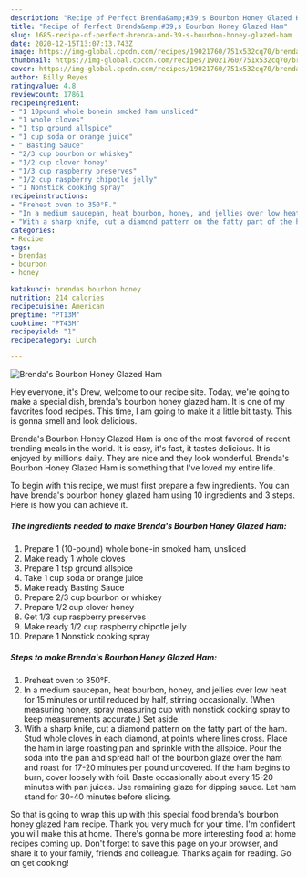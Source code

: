```yaml
---
description: "Recipe of Perfect Brenda&amp;#39;s Bourbon Honey Glazed Ham"
title: "Recipe of Perfect Brenda&amp;#39;s Bourbon Honey Glazed Ham"
slug: 1685-recipe-of-perfect-brenda-and-39-s-bourbon-honey-glazed-ham
date: 2020-12-15T13:07:13.743Z
image: https://img-global.cpcdn.com/recipes/19021760/751x532cq70/brendas-bourbon-honey-glazed-ham-recipe-main-photo.jpg
thumbnail: https://img-global.cpcdn.com/recipes/19021760/751x532cq70/brendas-bourbon-honey-glazed-ham-recipe-main-photo.jpg
cover: https://img-global.cpcdn.com/recipes/19021760/751x532cq70/brendas-bourbon-honey-glazed-ham-recipe-main-photo.jpg
author: Billy Reyes
ratingvalue: 4.8
reviewcount: 17861
recipeingredient:
- "1 10pound whole bonein smoked ham unsliced"
- "1 whole cloves"
- "1 tsp ground allspice"
- "1 cup soda or orange juice"
- " Basting Sauce"
- "2/3 cup bourbon or whiskey"
- "1/2 cup clover honey"
- "1/3 cup raspberry preserves"
- "1/2 cup raspberry chipotle jelly"
- "1 Nonstick cooking spray"
recipeinstructions:
- "Preheat oven to 350°F."
- "In a medium saucepan, heat bourbon, honey, and jellies over low heat for 15 minutes or until reduced by half, stirring occasionally. (When measuring honey, spray measuring cup with nonstick cooking spray to keep measurements accurate.) Set aside."
- "With a sharp knife, cut a diamond pattern on the fatty part of the ham. Stud whole cloves in each diamond, at points where lines cross. Place the ham in large roasting pan and sprinkle with the allspice. Pour the soda into the pan and spread half of the bourbon glaze over the ham and roast for 17-20 minutes per pound uncovered. If the ham begins to burn, cover loosely with foil. Baste occasionally about every 15-20 minutes with pan juices. Use remaining glaze for dipping sauce. Let ham stand for 30-40 minutes before slicing."
categories:
- Recipe
tags:
- brendas
- bourbon
- honey

katakunci: brendas bourbon honey 
nutrition: 214 calories
recipecuisine: American
preptime: "PT13M"
cooktime: "PT43M"
recipeyield: "1"
recipecategory: Lunch

---
```



![Brenda&#39;s Bourbon Honey Glazed Ham](https://img-global.cpcdn.com/recipes/19021760/751x532cq70/brendas-bourbon-honey-glazed-ham-recipe-main-photo.jpg)

Hey everyone, it's Drew, welcome to our recipe site. Today, we're going to make a special dish, brenda&#39;s bourbon honey glazed ham. It is one of my favorites food recipes. This time, I am going to make it a little bit tasty. This is gonna smell and look delicious.

Brenda&#39;s Bourbon Honey Glazed Ham is one of the most favored of recent trending meals in the world. It is easy, it's fast, it tastes delicious. It is enjoyed by millions daily. They are nice and they look wonderful. Brenda&#39;s Bourbon Honey Glazed Ham is something that I've loved my entire life.




To begin with this recipe, we must first prepare a few ingredients. You can have brenda&#39;s bourbon honey glazed ham using 10 ingredients and 3 steps. Here is how you can achieve it.

<!--inarticleads1-->

##### The ingredients needed to make Brenda&#39;s Bourbon Honey Glazed Ham:

1. Prepare 1 (10-pound) whole bone-in smoked ham, unsliced
1. Make ready 1 whole cloves
1. Prepare 1 tsp ground allspice
1. Take 1 cup soda or orange juice
1. Make ready  Basting Sauce
1. Prepare 2/3 cup bourbon or whiskey
1. Prepare 1/2 cup clover honey
1. Get 1/3 cup raspberry preserves
1. Make ready 1/2 cup raspberry chipotle jelly
1. Prepare 1 Nonstick cooking spray




<!--inarticleads2-->

##### Steps to make Brenda&#39;s Bourbon Honey Glazed Ham:

1. Preheat oven to 350°F.
1. In a medium saucepan, heat bourbon, honey, and jellies over low heat for 15 minutes or until reduced by half, stirring occasionally. (When measuring honey, spray measuring cup with nonstick cooking spray to keep measurements accurate.) Set aside.
1. With a sharp knife, cut a diamond pattern on the fatty part of the ham. Stud whole cloves in each diamond, at points where lines cross. Place the ham in large roasting pan and sprinkle with the allspice. Pour the soda into the pan and spread half of the bourbon glaze over the ham and roast for 17-20 minutes per pound uncovered. If the ham begins to burn, cover loosely with foil. Baste occasionally about every 15-20 minutes with pan juices. Use remaining glaze for dipping sauce. Let ham stand for 30-40 minutes before slicing.




So that is going to wrap this up with this special food brenda&#39;s bourbon honey glazed ham recipe. Thank you very much for your time. I'm confident you will make this at home. There's gonna be more interesting food at home recipes coming up. Don't forget to save this page on your browser, and share it to your family, friends and colleague. Thanks again for reading. Go on get cooking!
